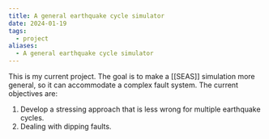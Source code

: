 ```yaml
---
title: A general earthquake cycle simulator
date: 2024-01-19
tags:
  - project
aliases:
  - A general earthquake cycle simulator
---
```

This is my current project. The goal is to make a [[SEAS]] simulation more general, so it can accommodate a complex fault system. The current objectives are:
1. Develop a stressing approach that is less wrong for multiple earthquake cycles.
2. Dealing with dipping faults.